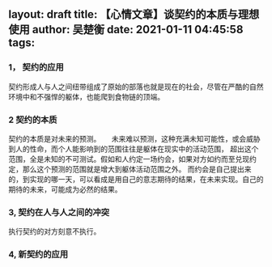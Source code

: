 layout: draft
title: 【心情文章】谈契约的本质与理想使用
author: 吴楚衡
date: 2021-01-11 04:45:58
tags:
---
### 1， 契约的应用
 契约形成人与人之间纽带组成了原始的部落也就是现在的社会，尽管在严酷的自然环境中和不强悍的躯体，也能爬到食物链的顶端。
 
### 2 契约的本质
契约的本质是对未来的预测。
&emsp; 未来难以预测，这种充满未知可能性，或会威胁到人的性命，而个人能影响到的范围往往是躯体在现实中的活动范围， 超出这个范围，全是未知的不可测试。假如和人约定一场约会，如果对方如约而至兑现约定，那么这个预测的范围就是增大到躯体活动范围之外。 而约会是自己提出来的，到实现的哪一天，可以看成是用自己的意志期待的结果，在未来实现。自己的期待的未来，可能成为必然的结果。
### 3, 契约在人与人之间的冲突

执行契约的对方刻意不执行。 
	
### 4, 新契约的应用 